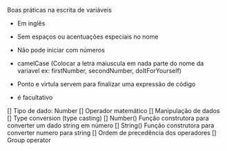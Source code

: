 Boas práticas na escrita de variáveis

- Em inglês
- Sem espaços ou acentuações especiais no nome
- Não pode iniciar com números
- camelCase (Colocar a letra maiuscula em nada parte do nome da variavel ex: firstNumber, secondNumber, doItForYourself)

- Ponto e virtula servem para finalizar uma expressão de código
- é facultativo

[] Tipo de dado: Number
[] Operador matemático
[] Manipulação de dados
    [] Type conversion (type casting)
    [] Number() Função construtora para converter um dado string em número
    [] String() Função construtora para converter numero para string
[] Ordem de precedência dos operadores
[] Group operator